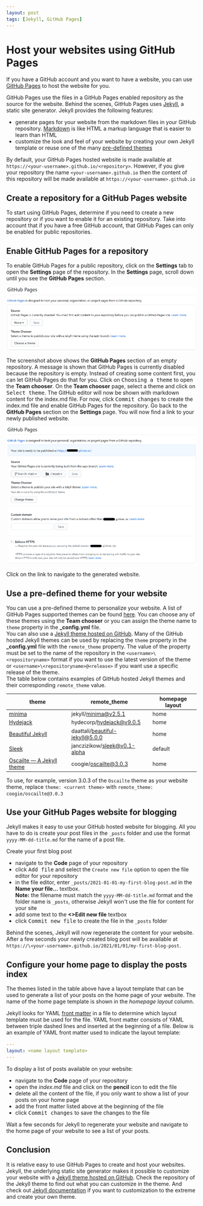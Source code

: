 ```yaml
---
layout: post
tags: [Jekyll, GitHub Pages]
---
```


# Host your websites using GitHub Pages

If you have a GitHub account and you want to have a website, you can use [GitHub Pages][1] to host the website for you.

GitHub Pages use the files in a GitHub Pages enabled repository as the source for the website. Behind the scenes, GitHub Pages uses [Jekyll][2], a static site generator. Jekyll provides the following features:

- generate pages for your website from the markdown files in your GitHub repository. [Markdown][3] is like HTML a markup language that is easier to learn than HTML
- customize the look and feel of your website by creating your own Jekyll template or reuse one of the many [pre-defined themes][4]

By default, your GitHub Pages hosted website is made available at `https://<your-username>.github.io/<repository>`. However, if you give your repository the name `<your-username>.github.io` then the content of this repository will be made available at `https://<your-username>.github.io`

## Create a repository for a GitHub Pages website

To start using GitHub Pages, determine if you need to create a new repository or if you want to enable it for an existing repository. Take into account that if you have a free GitHub account, that GitHub Pages can only be enabled for public repositories.

## Enable GitHub Pages for a repository

To enable GitHub Pages for a public repository, click on the **Settings** tab to open the **Settings** page of the repository. In the **Settings** page, scroll down until you see the **GitHub Pages** section.

![GitHub Pages settings](/img/github-pages-settings.png)

The screenshot above shows the **GitHub Pages** section of an empty repository. A message is shown that GitHub Pages is currently disabled because the repository is empty. Instead of creating some content first, you can let GitHub Pages do that for you. Click on <kbd>Choosing a theme</kbd> to open the **Team chooser**. On the **Team chooser** page, select a theme and click on <kbd>Select theme</kbd>. The GitHub editor will now be shown with markdown content for the index.md file. For now, click <kbd>Commit changes</kbd> to create the index.md file and enable GitHub Pages for the repository. Go back to the **GitHub Pages** section on the **Settings** page. You will now find a link to your newly published website.

![GitHub Pages enabled settings](/img/github-pages-enabled-settings.png)

Click on the link to navigate to the generated website.

## Use a pre-defined theme for your website

You can use a pre-defined theme to personalize your website. A list of GitHub Pages supported themes can be found [here][5]. You can choose any of these themes using the **Team chooser** or you can assign the theme name to `theme` property in the **_config.yml** file.  
You can also use a [Jekyll theme hosted on GitHub][6]. Many of the GitHub hosted Jekyll themes can be used by replacing the `theme` property in the **_config.yml** file with the `remote_theme` property. The value of the property must be set to the name of the repository in the `<username>\<repositoryname>` format if you want to use the latest version of the theme or `<username>\<repositoryname>@<release>` if you want use a specific release of the theme.  
The table below contains examples of GitHub hosted Jekyll themes and their corresponding `remote_theme` value.

| theme | remote_theme | homepage layout |
|---|---| --- |
| [minima](https://github.com/jekyll/minima) | jekyll/minima@v2.5.1 | home |
| [Hydejack](https://github.com/hydecorp/hydejack) | hydecorp/hydejack@v9.0.5 | home |
| [Beautiful Jekyll](https://github.com/daattali/beautiful-jekyll) | daattali/beautiful-jekyll@5.0.0 | home |
| [Sleek](https://github.com/janczizikow/sleek) | janczizikow/sleek@v0.1-alpha | default |
| [Oscailte — A Jekyll theme](https://github.com/coogie/oscailte) | coogie/oscailte@3.0.3 | home |

To use, for example, version 3.0.3 of the `Oscailte` theme as your website theme, replace `theme: <current theme>` with `remote_theme: coogie/oscailte@3.0.3`

## Use your GitHub Pages website for blogging

Jekyll makes it easy to use your GitHub hosted website for blogging. All you have to do is create your post files in the `_posts` folder and use the format `yyyy-MM-dd-title.md` for the name of a post file.

Create your first blog post

- navigate to the **Code** page of your repository
- click <kbd>Add file</kbd> and select the `Create new file` option to open the file editor for your repository
- in the file editor, enter `_posts/2021-01-01-my-first-blog-post.md` in the **Name your file...** textbox.  
  **Note:** the filename must match the `yyyy-MM-dd-title.md` format and the folder name is `_posts`, otherwise Jekyll won't use the file for content for your site
- add some text to the **\<>Edit new file** textbox
- click <kbd>Commit new file</kbd> to create the file in the `_posts` folder

Behind the scenes, Jekyll will now regenerate the content for your website. After a few seconds your newly created blog post will be available at `https://\<your-username>.github.io/2021/01/01/my-first-blog-post`.

## Configure your home page to display the posts index

The themes listed in the table above have a layout template that can be used to generate a list of your posts on the home page of your website. The name of the home page template is shown in the *homepage layout* column.

Jekyll looks for YAML [front matter][7] in a file to determine which layout template must be used for the file. YAML front matter consists of YAML between triple dashed lines and inserted at the beginning of a file. Below is an example of YAML front matter used to indicate the layout template:

``` yaml
---
layout: <name layout template>
---
```

To display a list of posts available on your website:

- navigate to the **Code** page of your repository
- open the *index.md* file and click on the **pencil** icon to edit the file
- delete all the content of the file, if you only want to show a list of your posts on your home page
- add the front matter listed above at the beginning of the file
- click <kbd>Commit changes</kbd> to save the changes to the file

Wait a few seconds for Jekyll to regenerate your website and navigate to the home page of your website to see a list of your posts.

## Conclusion

It is relative easy to use GitHub Pages to create and host your websites. Jekyll, the underlying static site generator makes it possible to customize your website with a [Jekyll theme hosted on GitHub][6]. Check the repository of the Jekyll theme to find out what you can customize in the theme. And check out [Jekyll documentation][8] if you want to customization to the extreme and create your own theme.

[1]: https://pages.github.com
[2]: https://jekyllrb.com/
[3]: https://docs.github.com/en/free-pro-team@latest/github/writing-on-github/basic-writing-and-formatting-syntax
[4]: https://jekyllrb.com/docs/themes/#pick-up-a-theme
[5]: https://pages.github.com/themes
[6]: https://github.com/topics/jekyll-theme
[7]: https://jekyllrb.com/docs/front-matter
[8]: https://jekyllrb.com/docs/